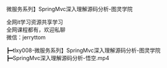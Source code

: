 微服务系列】SpringMvc深入理解源码分析-图灵学院

全网it学习资源共享学习<br>全网课程都有，欢迎私聊<br>微信：jerryttom<br>

┣━tlxy008-微服务系列】SpringMvc深入理解源码分析-图灵学院<br> ┣━SpringMvc深入理解源码分析-悟空.mp4